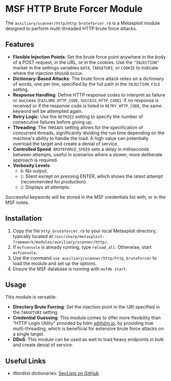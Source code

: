 # MSF HTTP Brute Forcer Module

The `auxiliary/scanner/http/http_bruteforcer.rb` is a Metasploit module designed to perform multi-threaded HTTP brute force attacks.

## Features

- **Flexible Injection Points**: Set the brute force point anywhere in the body of a POST request, in the URL, or in the cookies. Use the `^INJECTION^` marker in the settings variables `DATA`, `TARGETURI`, or `COOKIE` to indicate where the injection should occur.
- **Dictionary-Based Attacks**: The brute force attack relies on a dictionary of words, one per line, specified by the full path in the `INJECTION_FILE` setting.
- **Response Handling**: Define HTTP response codes to interpret as failure or success (`FAILURE_HTTP_CODE`, `SUCCESS_HTTP_CODE`). If no response is received or if the response code is listed in `RETRY_HTTP_CODE`, the same keyword will be attempted again.
- **Retry Logic**: Use the `RETRIES` setting to specify the number of consecutive failures before giving up.
- **Threading**: The `THREADS` setting allows for the specification of concurrent threads, significantly dividing the run time depending on the machine's ability to handle the load. A high value can potentially overload the target and create a denial of service.
- **Controlled Speed**: `BRUTEFORCE_SPEED` sets a delay in milliseconds between attempts, useful in scenarios where a slower, more deliberate approach is required.
- **Verbosity Levels**:
  - `0`: No output.
  - `1`: Silent except on pressing ENTER, which shows the latest attempt (recommended for production).
  - `2`: Displays all attempts.

Successful keywords will be stored in the MSF credentials list with, or in the MSF notes.

## Installation

1. Copy the file `http_bruteforcer.rb` to your local Metasploit directory, typically located at `/usr/share/metasploit-framework/modules/auxiliary/scanner/http/`.
2. If `msfconsole` is already running, type `reload_all`. Otherwise, start `msfconsole`.
3. Use the command `use auxiliary/scanner/http/http_bruteforcer` to load the module and set up the options.
4. Ensure the MSF database is running with `msfdb start`.

## Usage

This module is versatile:
- **Directory Brute Forcing**: Set the injection point in the URI specified in the `TARGETURI` setting.
- **Credential Guessing**: This module comes to offer more flexibility than "HTTP Login Utility" provided by hdm <x@hdm.io>, by providing true multi-threading, which is beneficial for extensive brute force attacks on a single target.
- **DDoS**: This module can be used as well to load heavy endpoints in bulk and create denial of service.

## Useful Links

- Wordlist dictionaries: [SecLists on GitHub](https://github.com/danielmiessler/SecLists/tree/master)
